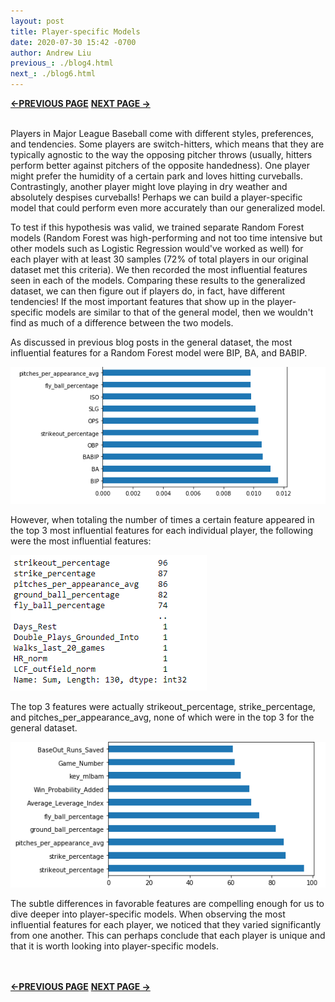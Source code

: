 ```yaml
---
layout: post
title: Player-specific Models
date: 2020-07-30 15:42 -0700
author: Andrew Liu
previous_: ./blog4.html
next_: ./blog6.html 
---
```

**[<-PREVIOUS PAGE]({{page.previous_}} "previous")** **[NEXT PAGE ->]({{page.next_}} "next")** <br><br>

Players in Major League Baseball come with different styles, preferences, and tendencies. Some players are switch-hitters, which means that they are typically agnostic to the way the opposing pitcher throws (usually, hitters perform better against pitchers of the opposite handedness). One player might prefer the humidity of a certain park and loves hitting curveballs. Contrastingly, another player might love playing in dry weather and absolutely despises curveballs! Perhaps we can build a player-specific model that could perform even more accurately than our generalized model. 

To test if this hypothesis was valid, we trained separate Random Forest models (Random Forest was high-performing and not too time intensive but other models such as Logistic Regression would've worked as well) for each player with at least 30 samples (72% of total players in our original dataset met this criteria). We then recorded the most influential features seen in each of the models. Comparing these results to the generalized dataset, we can then figure out if players do, in fact, have different tendencies! If the most important features that show up in the player-specific models are similar to that of the general model, then we wouldn't find as much of a difference between the two models.

As discussed in previous blog posts in the general dataset, the most influential features for a Random Forest model were BIP, BA, and BABIP.


![p3](./images/p3.PNG "p3")


However, when totaling the number of times a certain feature appeared in the top 3 most influential features for each individual player, the following were the most influential features:


![p1](./images/p1.PNG "p1")


The top 3 features were actually strikeout_percentage, strike_percentage, and pitches_per_appearance_avg, none of which were in the top 3 for the general dataset.


![p2](./images/p2.PNG "p2")

The subtle differences in favorable features are compelling enough for us to dive deeper into player-specific models. When observing the most influential features for each player, we noticed that they varied significantly from one another. This can perhaps conclude that each player is unique and that it is worth looking into player-specific models.

<br><br>
**[<-PREVIOUS PAGE]({{page.previous_}} "previous")** **[NEXT PAGE ->]({{page.next_}} "next")** 

